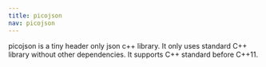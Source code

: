 ```yaml
---
title: picojson
nav: picojson
---
```


picojson is a tiny header only json c++ library.
It only uses standard C++ library without other dependencies.
It supports C++ standard before C++11.
